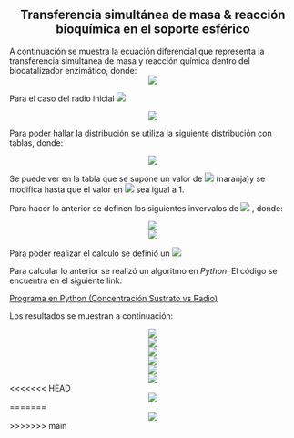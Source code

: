 <h2 align="center">Transferencia simultánea de masa & reacción bioquímica en el soporte esférico</h1>
A continuación se muestra la ecuación diferencial que representa la transferencia simultanea de masa y reacción química dentro del biocatalizador enzimático, donde:

<div align="center"><img style="background: white;" src="eq\BmqQnjNriH.svg"></div>

Para el caso del radio inicial 
<span align="center"><img style="background: white;" src="eq\df5Zwv1KvJ.svg"></span>

<div align="center"><img style="background: white;" src="eq\a3OeoYVWBx.svg"></div>

Para poder hallar la distribución se utiliza la siguiente distribución con tablas, donde: 
<div align="center"><img style="background: white;" src="eq\Screenshot_1.png"></div>

Se puede ver en la tabla que se supone un valor de <span align="center"><img style="background: white;" src="eq\qll8hwB79R.svg"></span> (naranja)y se modifica hasta que el valor en <span align="center"><img style="background: white;" src="eq\24HlDziO7A.svg"></span> sea igual a 1.

Para hacer lo anterior se definen los siguientes invervalos de <span align="center"><img style="background: white;" src="eq\NG6Wf3CbzN.svg"></span> , donde:

<div align="center"><img style="background: white;" src="eq\pRHcd00R4e.svg"></div>

<div align="center"><img style="background: white;" src="eq\ZPrwbSIlio.svg"></div>

Para poder realizar el calculo se definió un <span align="center"><img style="background: white;" src="eq\WrAgk89JJb.svg"></span>

Para calcular lo anterior se realizó un algoritmo en *Python*. El código se
encuentra en el siguiente link:

[Programa en Python (Concentración Sustrato vs Radio)](SvsR.py)

Los resultados se muestran a continuación:

<div align="center"><img style="background: white;" src="Images/Beta-10.0.png"></div>
<div align="center"><img style="background: white;" src="Images/Beta-5.0.png"></div>
<div align="center"><img style="background: white;" src="Images/Beta-1.0.png"></div>
<div align="center"><img style="background: white;" src="Images/Beta-0.5.png"></div>
<div align="center"><img style="background: white;" src="Images/Beta-0.1.png"></div>
<div align="center"><img style="background: white;" src="Images/Beta-0.05.png"></div>
<<<<<<< HEAD
<div align="center"><img style="background: white;" src="Images/Beta-0.01.png"></div>
=======
<div align="center"><img style="background: white;" src="Images/Beta-0.01.png"></div>
>>>>>>> main
